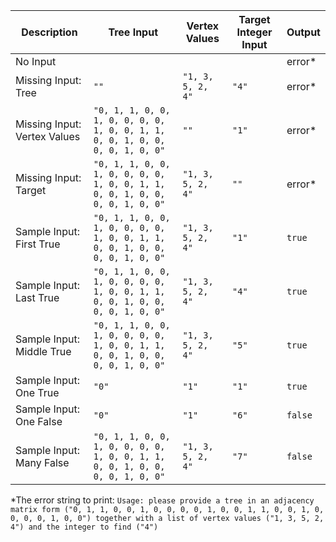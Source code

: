 | Description                  | Tree Input                                                                    | Vertex Values     | Target Integer Input | Output  |
| ---------------------------- | ----------------------------------------------------------------------------- | ----------------- | -------------------- | ------- |
| No Input                     |                                                                               |                   |                      | error\* |
| Missing Input: Tree          | `""`                                                                          | `"1, 3, 5, 2, 4"` | `"4"`                | error\* |
| Missing Input: Vertex Values | `"0, 1, 1, 0, 0, 1, 0, 0, 0, 0, 1, 0, 0, 1, 1, 0, 0, 1, 0, 0, 0, 0, 1, 0, 0"` | `""`              | `"1"`                | error\* |
| Missing Input: Target        | `"0, 1, 1, 0, 0, 1, 0, 0, 0, 0, 1, 0, 0, 1, 1, 0, 0, 1, 0, 0, 0, 0, 1, 0, 0"` | `"1, 3, 5, 2, 4"` | `""`                 | error\* |
| Sample Input: First True     | `"0, 1, 1, 0, 0, 1, 0, 0, 0, 0, 1, 0, 0, 1, 1, 0, 0, 1, 0, 0, 0, 0, 1, 0, 0"` | `"1, 3, 5, 2, 4"` | `"1"`                | `true`  |
| Sample Input: Last True      | `"0, 1, 1, 0, 0, 1, 0, 0, 0, 0, 1, 0, 0, 1, 1, 0, 0, 1, 0, 0, 0, 0, 1, 0, 0"` | `"1, 3, 5, 2, 4"` | `"4"`                | `true`  |
| Sample Input: Middle True    | `"0, 1, 1, 0, 0, 1, 0, 0, 0, 0, 1, 0, 0, 1, 1, 0, 0, 1, 0, 0, 0, 0, 1, 0, 0"` | `"1, 3, 5, 2, 4"` | `"5"`                | `true`  |
| Sample Input: One True       | `"0"`                                                                         | `"1"`             | `"1"`                | `true`  |
| Sample Input: One False      | `"0"`                                                                         | `"1"`             | `"6"`                | `false` |
| Sample Input: Many False     | `"0, 1, 1, 0, 0, 1, 0, 0, 0, 0, 1, 0, 0, 1, 1, 0, 0, 1, 0, 0, 0, 0, 1, 0, 0"` | `"1, 3, 5, 2, 4"` | `"7"`                | `false` |

\*The error string to print: `Usage: please provide a tree in an adjacency matrix form ("0, 1, 1, 0, 0, 1, 0, 0, 0, 0, 1, 0, 0, 1, 1, 0, 0, 1, 0, 0, 0, 0, 1, 0, 0") together with a list of vertex values ("1, 3, 5, 2, 4") and the integer to find ("4")`
